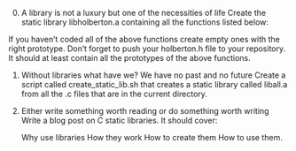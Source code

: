  0. A library is not a luxury but one of the necessities of life
Create the static library libholberton.a containing all the functions listed below:

If you haven’t coded all of the above functions create empty ones with the right prototype.
Don’t forget to push your holberton.h file to your repository. It should at least contain all the prototypes of the above functions.

 1. Without libraries what have we? We have no past and no future
Create a script called create_static_lib.sh that creates a static library called liball.a from all the .c files that are in the current directory.

 2. Either write something worth reading or do something worth writing
Write a blog post on C static libraries. It should cover:

    Why use libraries
    How they work
    How to create them
    How to use them.